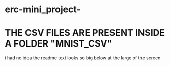 # erc-mini_project-

# THE CSV FILES ARE PRESENT INSIDE A FOLDER "MNIST_CSV" 



i had no idea the readme text looks so big below at the large of the screen
